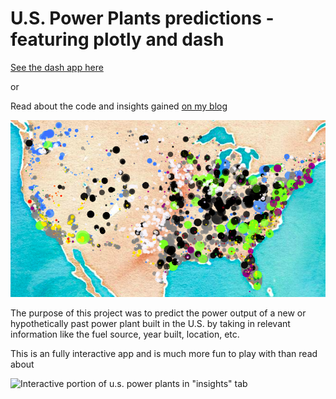 # U.S. Power Plants predictions - featuring plotly and dash

[See the dash app here](us-power-plants.herokuapp.com)

or

Read about the code and insights gained [on my blog](https://tclack88.github.io/blog/code/2019/10/27/us-power-plants.html)

![Current US power plants](https://github.com/Tclack88/blog/blob/gh-pages/assets/renewable/us-powerplants.png)

The purpose of this project was to predict the power output of a new or hypothetically past power plant built in the U.S. by taking in relevant information like the fuel source, year built, location, etc.

This is an fully interactive app and is much more fun to play with than read about

![Interactive portion of u.s. power plants in "insights" tab ](/assets/dash_app.gif)
